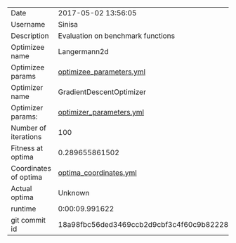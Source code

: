 | | |
| --- | --- |
| Date | 2017-05-02 13:56:05 |
| Username | Sinisa |
| Description | Evaluation on benchmark functions |
| Optimizee name | Langermann2d |
| Optimizee params |  <a href="optimizee_parameters.yml">optimizee_parameters.yml</a>  |
| Optimizer name | GradientDescentOptimizer |
| Optimizer params: |  <a href="optimizer_parameters.yml">optimizer_parameters.yml</a>  |
| Number of iterations | 100 |
| Fitness at optima | 0.289655861502 |
| Coordinates of optima |  <a href="optima_coordinates.yml">optima_coordinates.yml</a>  |
| Actual optima |  Unknown  |
| runtime | 0:00:09.991622 |
| git commit id | 18a98fbc56ded3469ccb2d9cbf3c4f60c9b82228 |
